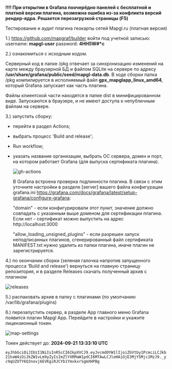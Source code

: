 <b>!!!! При открытии в Grafana поочерёдно панелей с бесплатной и платной версии плагина, возможна ошибка из-за конфликта версий рендер-ядра. Решается перезагрузкой страницы (F5) </b>

Тестирование и аудит плагина геокарты сетей Mapgl.ru (платная версия)

1.) https://github.com/mapgraf/builder войти под учетной записью:
username: <b>mapgl-user</b>
password: <b>4HH5W#*c</b>

2.) ознакомиться с исходным кодом. 

Серверный код в папке /pkg отвечает за синхронизацию изменений на карте между браузерной БД и файлом SQLite на сервере по адресу <b>/usr/share/grafana/public/seed/mapgl-data.db</b>. 
В ходе сборки папка /pkg компилируется в исполняемый файл <b>gpx_mapglapp_linux_amd64</b>, который Grafana запускает как часть плагина. 

Файлы клиентской части находятся в папке dist в минифицированном виде. Запускаются в браузере, и не имеют доступа к непубличным файлам на сервере. 

3.) запустить сборку:
 - перейти в раздел Actions;
 - выбрать процесс 'Build and release';
 - Run workflow;
 - указать название организации, выбрать ОС сервера, домен и порт, на котором работает Grafana (для выпуска сертификата плагина). 
 
   ![gh-actions](https://github.com/user-attachments/assets/b207f89b-af09-46fc-983b-5245b832eaba)

     
   В Grafana встроена проверка подлинности плагина. В связи с этим уточните настройки в разделе [server] вашего файла конфигурации grafana.ini https://grafana.com/docs/grafana/latest/setup-grafana/configure-grafana:
   
    "domain" - если конфигурировали этот пункт, значение должно совпадать с указанным выше доменом для сертификации плагина. Если нет - сертификат можно выпустить на адрес http://localhost:3000
   
    "allow_loading_unsigned_plugins" - если разрешен запуск неподписанных плагинов, сгенерированный файл сертификата MANIFEST.txt нужно удалить из папки плагина, иначе плагин не зарегистрируется.
    

4.) по окончании сборки (зеленая галочка напротив запущенного процесса 'Build and release') вернуться на главную страницу репозитория, и в разделе Releases скачать полученный архив с плагином

![releases](https://github.com/user-attachments/assets/9c1cbebd-38c8-47f1-9b84-821d4be34f0f)

5.) распаковать архив в папку с плагинами (по умолчанию /var/lib/grafana/plugins)

6.) перезапустить сервер, в разделе App главного меню Grafana появится плагин Mapgl App. Перейдите в настройки и укажите лицензионный токен.

![map-settings](https://github.com/user-attachments/assets/03507bc4-77b1-429a-a8d9-61f2dd60487b)

Токен действует до: <b>2024-09-21 13:33:10 UTC</b>

```eyJhbGciOiJIUzI1NiIsInR5cCI6IkpXVCJ9.eyJvcmdOYW1lIjoiZGVtby1PcmciLCJkb21haW4iOiJkZW1vLm9yZyIsImZlYXRMaW1pdCI6MTAwLCJleHAiOjE3MjY5Mjc1MzJ9._yc9qUZOTY6Q3novj6EVKgiRJCYb1YmvkxrSgmXHPBg```


